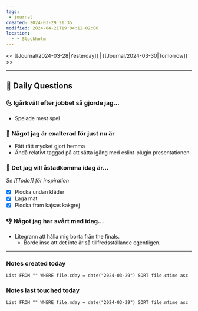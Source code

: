 ```yaml
---
tags:
 - journal
created: 2024-03-29 21:35
modified: 2024-04-21T19:04:12+02:00
location:
  - - Stockholm
---
```


<< [[Journal/2024-03-28|Yesterday]] | [[Journal/2024-03-30|Tomorrow]] >>

---
## 📅 Daily Questions
### 🌜 Igårkväll efter jobbet så gjorde jag...
- Spelade mest spel

### 🙌 Något jag är exalterad för just nu är
- Fått rätt mycket gjort hemma
- Ändå relativt taggad på att sätta igång med eslint-plugin presentationen.

### 🚀 Det jag vill åstadkomma idag är...
_Se [[Todo]] för inspiration_
- [x] Plocka undan kläder
- [x] Laga mat
- [x] Plocka fram kajsas kakgrej

### 👎 Något jag har svårt med idag...
- Litegrann att hålla mig borta från the finals.
	- Borde inse att det inte är så tillfredsställande egentligen.
---
### Notes created today
```dataview
List FROM "" WHERE file.cday = date("2024-03-29") SORT file.ctime asc
```
### Notes last touched today
```dataview
List FROM "" WHERE file.mday = date("2024-03-29") SORT file.mtime asc
```